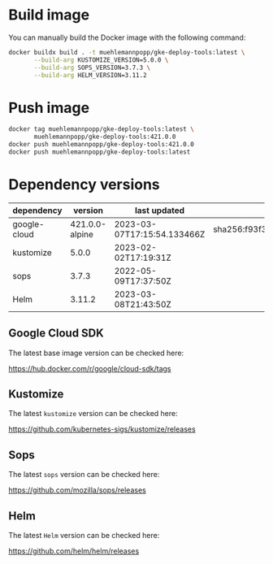 # Build image

You can manually build the Docker image with the following command:

```bash
docker buildx build . -t muehlemannpopp/gke-deploy-tools:latest \
       --build-arg KUSTOMIZE_VERSION=5.0.0 \
       --build-arg SOPS_VERSION=3.7.3 \
       --build-arg HELM_VERSION=3.11.2
```

# Push image

```bash
docker tag muehlemannpopp/gke-deploy-tools:latest \
       muehlemannpopp/gke-deploy-tools:421.0.0
docker push muehlemannpopp/gke-deploy-tools:421.0.0
docker push muehlemannpopp/gke-deploy-tools:latest
```


# Dependency versions

| dependency   | version        | last updated               | digest                                                                  |
|------------ |-------------- |-------------------------- |----------------------------------------------------------------------- |
| google-cloud | 421.0.0-alpine | 2023-03-07T17:15:54.133466Z | sha256:f93f33673242a5a5b6b6e5f947502097d5998e34767945db1055f6d73ca744e4 |
| kustomize    | 5.0.0 | 2023-02-02T17:19:31Z |                                                                         |
| sops         | 3.7.3          | 2022-05-09T17:37:50Z       |                                                                         |
| Helm         | 3.11.2         | 2023-03-08T21:43:50Z       |                                                                         |


## Google Cloud SDK

The latest base image version can be checked here:

<https://hub.docker.com/r/google/cloud-sdk/tags>


## Kustomize

The latest `kustomize` version can be checked here:

<https://github.com/kubernetes-sigs/kustomize/releases>


## Sops

The latest `sops` version can be checked here:

<https://github.com/mozilla/sops/releases>


## Helm

The latest `Helm` version can be checked here:

<https://github.com/helm/helm/releases>
